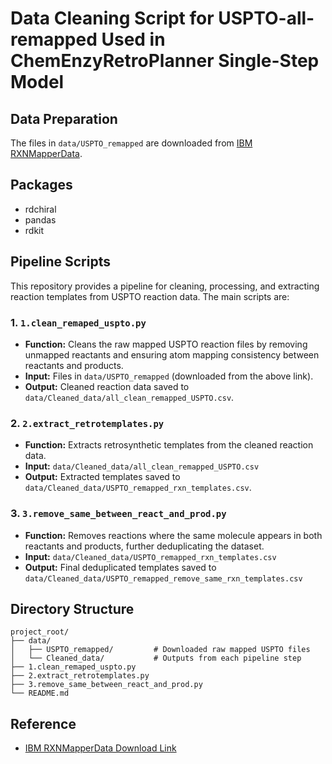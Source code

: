 # Data Cleaning Script for USPTO-all-remapped Used in ChemEnzyRetroPlanner Single-Step Model

## Data Preparation

The files in `data/USPTO_remapped` are downloaded from [IBM RXNMapperData](https://ibm.ent.box.com/v/RXNMapperData/folder/112951098080).

## Packages
- rdchiral
- pandas 
- rdkit

## Pipeline Scripts

This repository provides a pipeline for cleaning, processing, and extracting reaction templates from USPTO reaction data. The main scripts are:

### 1. `1.clean_remaped_uspto.py`
- **Function:** Cleans the raw mapped USPTO reaction files by removing unmapped reactants and ensuring atom mapping consistency between reactants and products.
- **Input:** Files in `data/USPTO_remapped` (downloaded from the above link).
- **Output:** Cleaned reaction data saved to `data/Cleaned_data/all_clean_remapped_USPTO.csv`.

### 2. `2.extract_retrotemplates.py`
- **Function:** Extracts retrosynthetic templates from the cleaned reaction data.
- **Input:** `data/Cleaned_data/all_clean_remapped_USPTO.csv`
- **Output:** Extracted templates saved to `data/Cleaned_data/USPTO_remapped_rxn_templates.csv`.

### 3. `3.remove_same_between_react_and_prod.py`
- **Function:** Removes reactions where the same molecule appears in both reactants and products, further deduplicating the dataset.
- **Input:** `data/Cleaned_data/USPTO_remapped_rxn_templates.csv`
- **Output:** Final deduplicated templates saved to `data/Cleaned_data/USPTO_remapped_remove_same_rxn_templates.csv`

## Directory Structure

```
project_root/
├── data/
│   ├── USPTO_remapped/         # Downloaded raw mapped USPTO files
│   └── Cleaned_data/           # Outputs from each pipeline step
├── 1.clean_remaped_uspto.py
├── 2.extract_retrotemplates.py
├── 3.remove_same_between_react_and_prod.py
└── README.md
```

## Reference
- [IBM RXNMapperData Download Link](https://ibm.ent.box.com/v/RXNMapperData/folder/112951098080) 